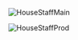 
![HouseStaffMain](https://user-images.githubusercontent.com/87814580/170519284-ecbe54e4-b2bb-44a3-8a74-ce8b6fe36c56.jpeg)

![HouseStaffProd](https://user-images.githubusercontent.com/87814580/170519295-e45e6122-556a-4e50-bdaa-c973d334a759.jpeg)
